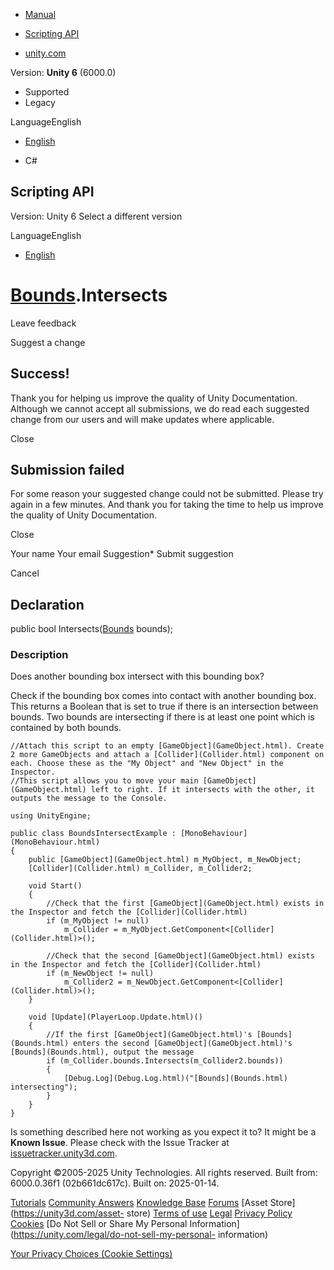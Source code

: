 [ ]()

  * [Manual](../Manual/index.html)
  * [Scripting API](../ScriptReference/index.html)

  * [unity.com](https://unity.com/)

Version: **Unity 6** (6000.0)

  * Supported
  * Legacy

LanguageEnglish

  * [English]()

  * C#

[ ](https://docs.unity3d.com)

## Scripting API

Version: Unity 6 Select a different version

LanguageEnglish

  * [English]()

#  [Bounds](Bounds.html).Intersects

Leave feedback

Suggest a change

## Success!

Thank you for helping us improve the quality of Unity Documentation. Although
we cannot accept all submissions, we do read each suggested change from our
users and will make updates where applicable.

Close

## Submission failed

For some reason your suggested change could not be submitted. Please <a>try
again</a> in a few minutes. And thank you for taking the time to help us
improve the quality of Unity Documentation.

Close

Your name Your email Suggestion* Submit suggestion

Cancel

[ ]()

## Declaration

public bool Intersects([Bounds](Bounds.html) bounds);

### Description

Does another bounding box intersect with this bounding box?

Check if the bounding box comes into contact with another bounding box. This
returns a Boolean that is set to true if there is an intersection between
bounds. Two bounds are intersecting if there is at least one point which is
contained by both bounds.

    
    
    //Attach this script to an empty [GameObject](GameObject.html). Create 2 more GameObjects and attach a [Collider](Collider.html) component on each. Choose these as the "My Object" and "New Object" in the Inspector.
    //This script allows you to move your main [GameObject](GameObject.html) left to right. If it intersects with the other, it outputs the message to the Console.  
      
    using UnityEngine;  
      
    public class BoundsIntersectExample : [MonoBehaviour](MonoBehaviour.html)
    {
        public [GameObject](GameObject.html) m_MyObject, m_NewObject;
        [Collider](Collider.html) m_Collider, m_Collider2;  
      
        void Start()
        {
            //Check that the first [GameObject](GameObject.html) exists in the Inspector and fetch the [Collider](Collider.html)
            if (m_MyObject != null)
                m_Collider = m_MyObject.GetComponent<[Collider](Collider.html)>();  
      
            //Check that the second [GameObject](GameObject.html) exists in the Inspector and fetch the [Collider](Collider.html)
            if (m_NewObject != null)
                m_Collider2 = m_NewObject.GetComponent<[Collider](Collider.html)>();
        }  
      
        void [Update](PlayerLoop.Update.html)()
        {
            //If the first [GameObject](GameObject.html)'s [Bounds](Bounds.html) enters the second [GameObject](GameObject.html)'s [Bounds](Bounds.html), output the message
            if (m_Collider.bounds.Intersects(m_Collider2.bounds))
            {
                [Debug.Log](Debug.Log.html)("[Bounds](Bounds.html) intersecting");
            }
        }
    }
    

Is something described here not working as you expect it to? It might be a
**Known Issue**. Please check with the Issue Tracker at
[issuetracker.unity3d.com](https://issuetracker.unity3d.com).

Copyright ©2005-2025 Unity Technologies. All rights reserved. Built from:
6000.0.36f1 (02b661dc617c). Built on: 2025-01-14.

[Tutorials](https://unity3d.com/learn) [Community
Answers](https://answers.unity3d.com) [Knowledge
Base](https://support.unity3d.com/hc/en-us)
[Forums](https://forum.unity3d.com) [Asset Store](https://unity3d.com/asset-
store) [Terms of use](https://docs.unity3d.com/Manual/TermsOfUse.html)
[Legal](https://unity.com/legal) [Privacy
Policy](https://unity.com/legal/privacy-policy)
[Cookies](https://unity.com/legal/cookie-policy) [Do Not Sell or Share My
Personal Information](https://unity.com/legal/do-not-sell-my-personal-
information)

[Your Privacy Choices (Cookie Settings)](javascript:void\(0\);)

